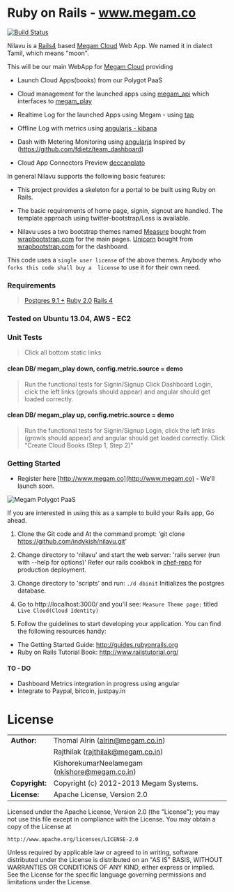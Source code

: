 # Ruby on Rails - www.megam.co

[![Build Status](https://travis-ci.org/indykish/nilavu.png?branch=master)](https://travis-ci.org/indykish/nilavu)

Nilavu is a [Rails4](http://guides.rubyonrails.org/) based [Megam Cloud](http://www.megam.co) Web App. 
We named it in dialect Tamil, which means "moon".

This will be our main WebApp for [Megam Cloud](http://www.megam.co) providing

* Launch Cloud Apps(books) from our Polygot PaaS 

* Cloud management for the launched apps using [megam_api](https://github.com/indykish/megam_api.git) which interfaces to 
  [megam_play](https://github.com/indykish/megam_play.git)
  
* Realtime Log for the launched Apps using Megam - using [tap](https://github.com/indykish/tap.git)

* Offline Log with metrics using [angularjs - kibana](http://www.elasticsearch.org/overview/kibana/) 

* Dash with Metering Monitoring using [angularjs](http://angularjs.org) Inspired by (https://github.com/fdietz/team_dashboard)

* Cloud App Connectors Preview [deccanplato](https://github.com/indykish/deccanplato.git)  

In general Nilavu supports the following basic features:

* This project provides a skeleton for a portal to be built using Ruby on Rails. 
 
* The basic requirements of home page, signin, signout are handled. The template approach using twitter-bootstrap/Less is available.

* Nilavu uses a two bootstrap themes named 
  [Measure](http://bit.ly/UDywP8) bought from [wrapbootstrap.com](http://wrapbootstrap.com) for the main pages. 
  [Unicorn](http://bit.ly/RpG9bh) bought from [wrapbootstrap.com](http://wrapbootstrap.com) for the dashboard.

This code uses a `single user license` of the above themes. Anybody who `forks this code shall buy a 
license` to use it for their own need.

### Requirements

> [Postgres 9.1 +](http://postgresql.org)
> [Ruby 2.0](http://ruby-lang.org)
> [Rails 4](http://guides.rubyonrails.org/4_0_release_notes.html)



### Tested on Ubuntu 13.04, AWS - EC2

### Unit Tests

> Click all bottom static links

#### clean DB/ megam_play down, config.metric.source = demo
> Run the functional tests for Signin/Signup
> Click Dashboard
> Login, click the left links (growls should appear) and angular should get loaded correctly.

#### clean DB/ megam_play up, config.metric.source = demo
> Run the functional tests for Signin/Signup
> Login, click the left links (growls should appear) and angular should get loaded correctly.
> Click "Create Cloud Books (Step 1, Step 2)"



### Getting Started

* Register here [http://www.megam.co](http://www.megam.co) - We'll launch soon.

![Megam Polygot PaaS](http://indykish.files.wordpress.com/2012/06/megam_landing_page.png?w=645&h=996 "Megam Polygot PaaS")


If you are interested in using this as a sample to build your Rails app, Go ahead.

1. Clone the Git code and At the command prompt:
       'git clone https://github.com/indykish/nilavu.git'

2. Change directory to 'nilavu' and start the web server:
       'rails server (run with --help for options)'
   Refer our rails cookbok in [chef-repo](https://github.com/indykish/chef-repo.git) for production deployment.

3. Change directory to 'scripts' and run:
       `./d dbinit` Initializes the postgres database.
              
4. Go to http://localhost:3000/ and you'll see:
       `Measure Theme page:` titled `Live Cloud(Cloud Identity)`

5. Follow the guidelines to start developing your application. You can find
the following resources handy:

* The Getting Started Guide: http://guides.rubyonrails.org
* Ruby on Rails Tutorial Book: http://www.railstutorial.org/


#### TO - DO

* Dashboard Metrics integration in progress using angular
* Integrate to Paypal, bitcoin, justpay.in
	
# License


|                      |                                          |
|:---------------------|:-----------------------------------------|
| **Author:**          | Thomal Alrin (<alrin@megam.co.in>)
|                      | Rajthilak (<rajthilak@megam.co.in>)
|		               | KishorekumarNeelamegam (<nkishore@megam.co.in>)
| **Copyright:**       | Copyright (c) 2012-2013 Megam Systems.
| **License:**         | Apache License, Version 2.0

Licensed under the Apache License, Version 2.0 (the "License");
you may not use this file except in compliance with the License.
You may obtain a copy of the License at

    http://www.apache.org/licenses/LICENSE-2.0

Unless required by applicable law or agreed to in writing, software
distributed under the License is distributed on an "AS IS" BASIS,
WITHOUT WARRANTIES OR CONDITIONS OF ANY KIND, either express or implied.
See the License for the specific language governing permissions and
limitations under the License.


